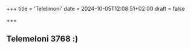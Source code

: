 +++
title =  'Telelimoni'
date = 2024-10-05T12:08:51+02:00
draft = false

+++

## Telemeloni 3768 :)

